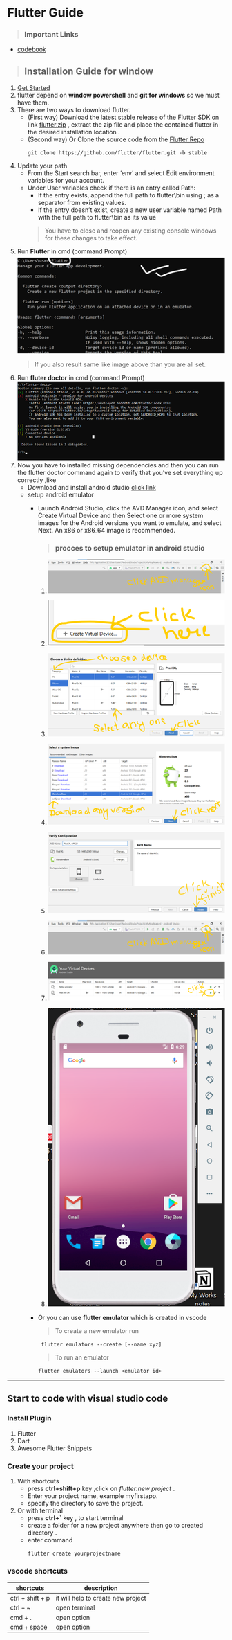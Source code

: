 # Flutter Guide

> ### Important Links
* [codebook](https://flutter.dev/docs/cookbook)

> ## Installation Guide for window

1. [Get Started](https://flutter.dev/docs/get-started/install/windows) 
1. flutter depend on **window powershell** and **git for windows** so we must have them.
1. There are two ways to download  flutter.
      * (First way) Download the latest stable release of the Flutter SDK on link [flutter.zip](https://storage.googleapis.com/flutter_infra/releases/stable/windows/flutter_windows_1.20.2-stable.zip) , extract the zip file and place the contained flutter in the desired installation location .
      * (Second way) Or Clone the source code from the [Flutter Repo](https://github.com/flutter/flutter)
        ```
        git clone https://github.com/flutter/flutter.git -b stable
          ```     
1. Update your path
    * From the Start search bar, enter ‘env’ and select Edit environment variables for your account.
    * Under User variables check if there is an entry called Path:
       * If the entry exists, append the full path to flutter\bin using ; as a separator from existing values.
      * If the entry doesn’t exist, create a new user variable named Path with the full path to flutter\bin as its value
      > You have to close and reopen any existing console windows for these changes to take effect.
1.  Run **Flutter** in cmd (command Prompt)
  ![Run flutter command](runflutter.png)
      > If you also result same like image above than you are all set.
1. Run **fluter doctor** in cmd (command Prompt)
  ![Run flutter doctor](flutterdoctor.png)
1. Now you have to installed missing dependencies and then you can run the flutter doctor command again to verify that you’ve set everything up correctly ,like
    * Download and install android studio [click link](https://developer.android.com/studio)
    * setup android emulator
        * Launch Android Studio, click the AVD Manager icon, and select Create Virtual Device and then Select one or more system images for the Android versions you want to emulate, and select Next. An x86 or x86_64 image is recommended.  
            > ### procces to setup emulator in android studio
            1. ![avd iocn](avdicon.png "Click AVD Manager icon")

            1. ![create virtual device](add_vd.png "Click on create virtual device")

            1. ![choose device](choose.png "select any device")

            1. ![select device version](sysimgae.png "select any device version")

            1. ![configure setting and click finish](finsh.png "click finsh to complete setup")

            1. ![avd iocn](avdicon.png "again click AVD manager icon") 

            1. ![rundevice](rundevice.png "click to lunch device")

            1. ![emulator ready](mobiledevice.png )


        * Or you can use **flutter emulator** which is created in vscode
          > To create a new emulator run
            ```
             flutter emulators --create [--name xyz]
            ```
          > To run an emulator
            ```
            flutter emulators --launch <emulator id>
            ```


---

## Start to code with visual studio code

### Install Plugin

1. Flutter
1. Dart
1. Awesome Flutter Snippets

### Create your project
1. With shortcuts
      * press **ctrl+shift+p** key ,click on *flutter:new project* .
      * Enter your project name, example myfirstapp.
      * specify the directory to save the project.
1. Or with terminal
      * press **ctrl+`** key , to start terminal
      * create a folder for a new project anywhere then go to created directory .
      * enter command
        ```
        flutter create yourprojectname
        ```
      
      
### vscode shortcuts

 shortcuts     | description     
   -------  |----------
 ctrl + shift + p |    it will help to create new project |
 ctrl + ~ | open terminal 
 cmd + . | open option
 cmd + space | open option

